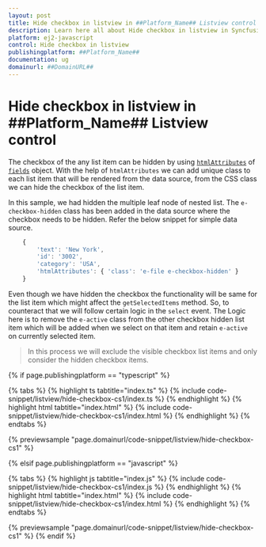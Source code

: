 ```yaml
---
layout: post
title: Hide checkbox in listview in ##Platform_Name## Listview control | Syncfusion
description: Learn here all about Hide checkbox in listview in Syncfusion ##Platform_Name## Listview control of Syncfusion Essential JS 2 and more.
platform: ej2-javascript
control: Hide checkbox in listview 
publishingplatform: ##Platform_Name##
documentation: ug
domainurl: ##DomainURL##
---
```


# Hide checkbox in listview in ##Platform_Name## Listview control

The checkbox of the any list item can be hidden by using [`htmlAttributes`](../../api/list-view/#htmlattributes) of [`fields`](../../api/list-view/#fields) object. With the help of `htmlAttributes` we can add unique class to each list item that will be rendered from the data source, from the CSS class we can hide the checkbox of the list item.

In this sample, we had hidden the multiple leaf node of nested list. The `e-checkbox-hidden` class has been added in the data source where the checkbox needs to be hidden. Refer the below snippet for simple data source.

```ts
    {
        'text': 'New York',
        'id': '3002',
        'category': 'USA',
        'htmlAttributes': { 'class': 'e-file e-checkbox-hidden' }
    }
```

Even though we have hidden the checkbox the functionality will be same for the list item which might affect the `getSelectedItems` method. So, to counteract that we will follow certain logic in the `select` event. The Logic here is to remove the `e-active` class from the other checkbox hidden list item which will be added when we select on that item and retain `e-active` on currently selected item.

> In this process we will exclude the visible checkbox list items and only consider the hidden checkbox items.

{% if page.publishingplatform == "typescript" %}

 {% tabs %}
{% highlight ts tabtitle="index.ts" %}
{% include code-snippet/listview/hide-checkbox-cs1/index.ts %}
{% endhighlight %}
{% highlight html tabtitle="index.html" %}
{% include code-snippet/listview/hide-checkbox-cs1/index.html %}
{% endhighlight %}
{% endtabs %}
        
{% previewsample "page.domainurl/code-snippet/listview/hide-checkbox-cs1" %}

{% elsif page.publishingplatform == "javascript" %}

{% tabs %}
{% highlight js tabtitle="index.js" %}
{% include code-snippet/listview/hide-checkbox-cs1/index.js %}
{% endhighlight %}
{% highlight html tabtitle="index.html" %}
{% include code-snippet/listview/hide-checkbox-cs1/index.html %}
{% endhighlight %}
{% endtabs %}

{% previewsample "page.domainurl/code-snippet/listview/hide-checkbox-cs1" %}
{% endif %}
